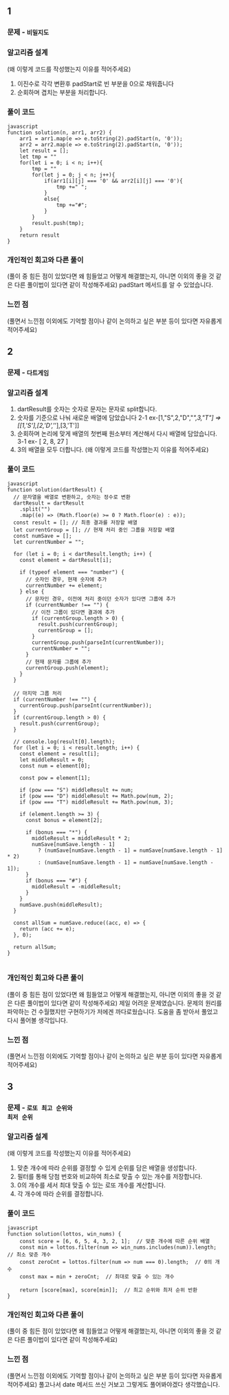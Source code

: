 ## 1

### 문제 - <code>비밀지도</code>

### 알고리즘 설계

(왜 이렇게 코드를 작성했는지 이유를 적어주세요)
1. 이진수로 각각 변환후 padStart로 빈 부분을 0으로 채워줍니다
2. 순회하며 겹치는 부분을 처리합니다.
### 풀이 코드

```
javascript
function solution(n, arr1, arr2) {
    arr1 = arr1.map(e => e.toString(2).padStart(n, '0'));
    arr2 = arr2.map(e => e.toString(2).padStart(n, '0'));
    let result = [];
    let tmp = ""
    for(let i = 0; i < n; i++){
        tmp = ""
        for(let j = 0; j < n; j++){
            if(arr1[i][j] === '0' && arr2[i][j] === '0'){
                tmp +=" ";
            }
            else{
                tmp +="#";
            }
        }
        result.push(tmp);
    }
    return result
}

```

### 개인적인 회고와 다른 풀이

(풀이 중 힘든 점이 있었다면 왜 힘들었고 어떻게 해결했는지, 아니면 이외의 좋을 것 같은 다른 풀이법이 있다면 같이 작성해주세요)
padStart 메서드를 알 수 있었습니다.

### 느낀 점

(풀면서 느낀점 이외에도 기억할 점이나 같이 논의하고 싶은 부분 등이 있다면 자유롭게 적어주세요)

## 2

### 문제 - <code>다트게임</code>

### 알고리즘 설계
1. dartResult를 숫자는 숫자로 문자는 문자로 split합니다.
2. 숫자를 기준으로 나눠 새로운 배열에 담았습니다
    2-1 ex-[1,"S",2,"D","*",3,"T"] => [[1,'S'],[2,'D','*'],[3,'T']]
3. 순회하며 논리에 맞게 배열의 첫번째 원소부터 계산해서 다시 배열에 담았습니다.
    3-1 ex- [ 2, 8, 27 ]
4. 3의 배열을 모두 더합니다.
(왜 이렇게 코드를 작성했는지 이유를 적어주세요)

### 풀이 코드

```
javascript
function solution(dartResult) {
  // 문자열을 배열로 변환하고, 숫자는 정수로 변환
  dartResult = dartResult
    .split("")
    .map((e) => (Math.floor(e) >= 0 ? Math.floor(e) : e));
  const result = []; // 최종 결과를 저장할 배열
  let currentGroup = []; // 현재 처리 중인 그룹을 저장할 배열
  const numSave = [];
  let currentNumber = "";

  for (let i = 0; i < dartResult.length; i++) {
    const element = dartResult[i];

    if (typeof element === "number") {
      // 숫자인 경우, 현재 숫자에 추가
      currentNumber += element;
    } else {
      // 문자인 경우, 이전에 처리 중이던 숫자가 있다면 그룹에 추가
      if (currentNumber !== "") {
        // 이전 그룹이 있다면 결과에 추가
        if (currentGroup.length > 0) {
          result.push(currentGroup);
          currentGroup = [];
        }
        currentGroup.push(parseInt(currentNumber));
        currentNumber = "";
      }
      // 현재 문자를 그룹에 추가
      currentGroup.push(element);
    }
  }

  // 마지막 그룹 처리
  if (currentNumber !== "") {
    currentGroup.push(parseInt(currentNumber));
  }
  if (currentGroup.length > 0) {
    result.push(currentGroup);
  }

  // console.log(result[0].length);
  for (let i = 0; i < result.length; i++) {
    const element = result[i];
    let middleResult = 0;
    const num = element[0];

    const pow = element[1];

    if (pow === "S") middleResult += num;
    if (pow === "D") middleResult += Math.pow(num, 2);
    if (pow === "T") middleResult += Math.pow(num, 3);

    if (element.length >= 3) {
      const bonus = element[2];

      if (bonus === "*") {
        middleResult = middleResult * 2;
        numSave[numSave.length - 1]
          ? (numSave[numSave.length - 1] = numSave[numSave.length - 1] * 2)
          : (numSave[numSave.length - 1] = numSave[numSave.length - 1]);
      }
      if (bonus === "#") {
        middleResult = -middleResult;
      }
    }
    numSave.push(middleResult);
  }

  const allSum = numSave.reduce((acc, e) => {
    return (acc += e);
  }, 0);

  return allSum;
}


```

### 개인적인 회고와 다른 풀이

(풀이 중 힘든 점이 있었다면 왜 힘들었고 어떻게 해결했는지, 아니면 이외의 좋을 것 같은 다른 풀이법이 있다면 같이 작성해주세요)
제일 어려운 문제였습니다. 문제의 원리를 파악하는 건 수월했지만 구현하기가 저에겐 까다로웠습니다.
도움을 좀 받아서 풀었고 다시 풀어볼 생각입니다.

### 느낀 점

(풀면서 느낀점 이외에도 기억할 점이나 같이 논의하고 싶은 부분 등이 있다면 자유롭게 적어주세요)

## 3

### 문제 - <code>로또 최고 순위와 최저 순위</code>

### 알고리즘 설계

(왜 이렇게 코드를 작성했는지 이유를 적어주세요)
1. 맞춘 개수에 따라 순위를 결정할 수 있게 순위를 담은 배열을 생성합니다.
2. 필터를 통해 당첨 번호와 비교하여 최소로 맞출 수 있는 개수를 저장합니다.
3. 0의 개수를 세서 최대 맞출 수 있는 로또 개수를 계산합니다.
4. 각 개수에 따라 순위를 결정합니다.

### 풀이 코드

```
javascript
function solution(lottos, win_nums) {
    const score = [6, 6, 5, 4, 3, 2, 1];  // 맞춘 개수에 따른 순위 배열
    const min = lottos.filter(num => win_nums.includes(num)).length;  // 최소 맞춘 개수
    const zeroCnt = lottos.filter(num => num === 0).length;  // 0의 개수
    const max = min + zeroCnt;  // 최대로 맞출 수 있는 개수

    return [score[max], score[min]];  // 최고 순위와 최저 순위 반환
}
```

### 개인적인 회고와 다른 풀이

(풀이 중 힘든 점이 있었다면 왜 힘들었고 어떻게 해결했는지, 아니면 이외의 좋을 것 같은 다른 풀이법이 있다면 같이 작성해주세요)

### 느낀 점

(풀면서 느낀점 이외에도 기억할 점이나 같이 논의하고 싶은 부분 등이 있다면 자유롭게 적어주세요)
풀고나서 date 메서드 쓰신 거보고 그렇게도 풀어봐야겠다 생각했습니다.
